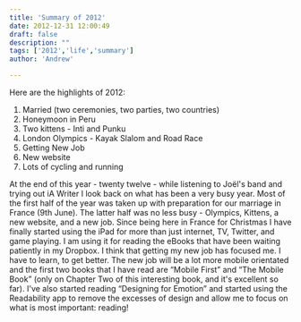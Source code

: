 ```yaml
---
title: 'Summary of 2012'
date: 2012-12-31 12:00:49
draft: false
description: ""
tags: ['2012','life','summary']
author: 'Andrew'

---
```


Here are the highlights of 2012:

1.  Married (two ceremonies, two parties, two countries)
2.  Honeymoon in Peru
3.  Two kittens - Inti and Punku
4.  London Olympics - Kayak Slalom and Road Race
5.  Getting New Job
6.  New website
7.  Lots of cycling and running

At the end of this year - twenty twelve - while listening to Joël's band and trying out iA Writer I look back on what has been a very busy year. Most of the first half of the year was taken up with preparation for our marriage in France (9th June). The latter half was no less busy - Olympics, Kittens, a new website, and a new job. Since being here in France for Christmas I have finally started using the iPad for more than just internet, TV, Twitter, and game playing. I am using it for reading the eBooks that have been waiting patiently in my Dropbox. I think that getting my new job has focused me. I have to learn, to get better. The new job will be a lot more mobile orientated and the first two books that I have read are “Mobile First” and “The Mobile Book” (only on Chapter Two of this interesting book, and it's excellent so far). I've also started reading “Designing for Emotion” and started using the Readability app to remove the excesses of design and allow me to focus on what is most important: reading!
